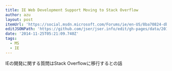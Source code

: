 ```yaml
---
title: IE Web Development Support Moving to Stack Overflow
author: azu
layout: post
itemUrl: 'https://social.msdn.microsoft.com/Forums/ie/en-US/8ba70824-dba2-4425-bc75-247c2c29bde1/action?threadDisplayName=ie&forum=iewebdevelopment'
editJSONPath: 'https://github.com/jser/jser.info/edit/gh-pages/data/2014/11/index.json'
date: '2014-11-25T05:21:09.740Z'
tags:
  - MS
  - IE
---
```

IEの開発に関する質問はStack Overflowに移行するとの話
